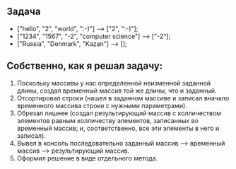 ## Задача
* ["hello", "2", "world", ":-)"] --> ["2", ":-)"];
* ["1234", "1567", "-2", "computer science"] --> ["-2"];
* ["Russia", "Denmark", "Kazan"] --> [];

## Собственно, как я решал задачу:
1. Поскольку массивы у нас определенной неизменной заданной длины, создал временный массив той же длины, что и заданный.
2. Отсортировал строки (нашел в  заданном массиве и записал вначало временного массива строки с нужными параметрами).
3. Обрезал лишнее (создал результирующий массив с колличеством элементов равным колличеству элементов, записанных во временный массив; 
и, соответственно, все эти элементы в него и записал).
4. Вывел в консоль последовательно заданный массив -->  временный массив --> результирующий массив.
5. Оформил решение в виде отдельного метода.